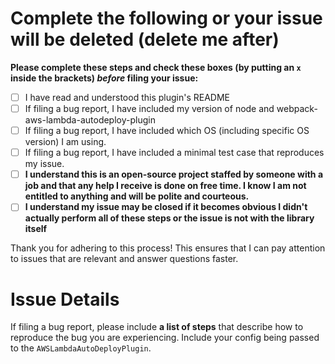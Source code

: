 # Complete the following or your issue will be deleted (delete me after)

**Please complete these steps and check these boxes (by putting an `x` inside
the brackets) _before_ filing your issue:**

- [ ] I have read and understood this plugin's README
- [ ] If filing a bug report, I have included my version of node and webpack-aws-lambda-autodeploy-plugin
- [ ] If filing a bug report, I have included which OS (including specific OS
  version) I am using.
- [ ] If filing a bug report, I have included a minimal test case that reproduces
  my issue.
- [ ] **I understand this is an open-source project staffed by someone with a job and
  that any help I receive is done on free time. I know I am not entitled to anything and will be polite and courteous.**
- [ ] **I understand my issue may be closed if it becomes obvious I didn't
  actually perform all of these steps or the issue is not with the library itself**

Thank you for adhering to this process! This ensures that I can pay attention to issues that are relevant and answer questions faster.

# Issue Details

If filing a bug report, please include **a list of steps** that describe how to
reproduce the bug you are experiencing. Include your config being passed to the `AWSLambdaAutoDeployPlugin`.

